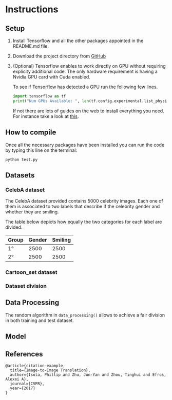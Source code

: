 # Instructions

## Setup

1. Install Tensorflow and all the other packages appointed in the README.md file.
2. Download the project directory from [GitHub](https://github.com/EdoardoGruppi/AMLS_assignment20_21)  
3. (Optional) Tensorflow enables to work directly on GPU without requiring explicity additional code. 
The only hardware requirement is having a Nvidia GPU card with Cuda enabled.

   To see if Tensorflow has detected a GPU run the following few lines. 
   
   ```python
   import tensorflow as tf
   print("Num GPUs Available: ", len(tf.config.experimental.list_physical_devices('GPU')))
   ```
   If not there are lots of guides on the web to install everything you need. For instance take a look at 
   [this](https://deeplizard.com/learn/video/IubEtS2JAiY).

## How to compile

Once all the necessary packages have been installed you can run the code by typing this line 
on the terminal:

```
python test.py
```

## Datasets

### CelebA dataset
The CelebA dataset provided contains 5000 celebrity images. Each one of them is associated 
to two labels that describe if the celebrity gender and whether they are smiling. 

The table below depicts how equally the two categories for each label are divided.

| Group | Gender | Smiling |
| ----- | ------ | ------- |
| 1°    | 2500   | 2500    |
| 2°    | 2500   | 2500    |

### Cartoon_set dataset

### Dataset division

## Data Processing
The random algorithm in `data_processing()` allows to achieve a fair division in both training
and test dataset.

## Model

## References

```
@article{citation-example,
  title={Image-to-Image Translation},
  author={Isola, Phillip and Zhu, Jun-Yan and Zhou, Tinghui and Efros, Alexei A},
  journal={CVPR},
  year={2017}
}
```
